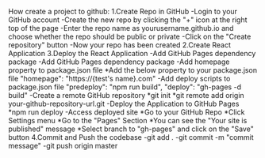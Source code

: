 How create a project to github:
1.Create Repo in GitHub
  -Login to your GitHub account
  -Create the new repo by clicking the "+" icon at the right top of the page
  -Enter the repo name as yourusername.github.io and choose whether the repo should be public or private
  -Click on the "Create repository" button
  -Now your repo has been created
2.Create React Application
3.Deploy the React Application
  -Add GitHub Pages dependency package
  -Add GitHub Pages dependency package
  -Add homepage property to package.json file
    *Add the below property to your package.json file
    "homepage": "https://{test's name}.com"
  -Add deploy scripts to package.json file
    "predeploy": "npm run build",
    "deploy": "gh-pages -d build"
  -Create a remote GitHub repository
    *git init
    *git remote add origin your-github-repository-url.git
  -Deploy the Application to GitHub Pages
    *npm run deploy
  -Access deployed site
    *Go to your GitHub Repo
    *Click Settings menu
    *Go to the "Pages" Section
    *You can see the "Your site is published" message
    *Select branch to "gh-pages" and click on the "Save" button
4.Commit and Push the codebase
  -git add .
  -git commit -m "commit message"
  -git push origin master
